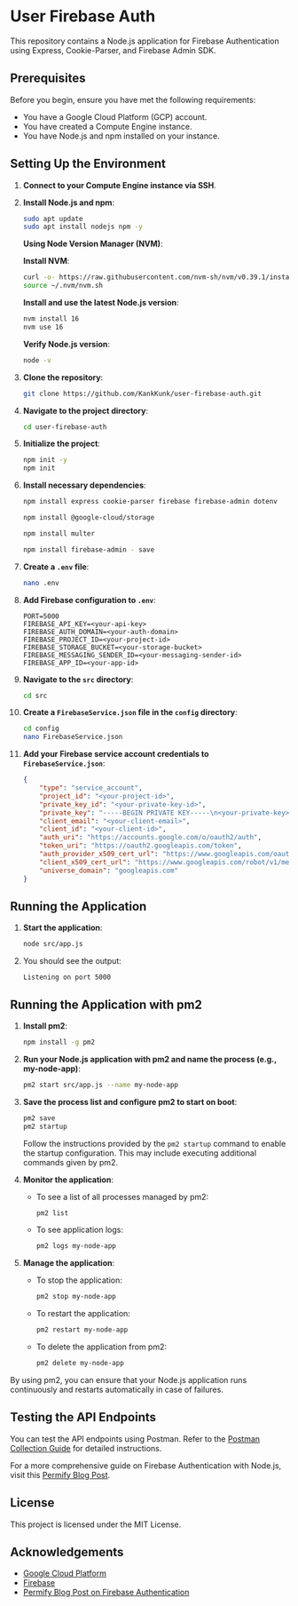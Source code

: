 # User Firebase Auth

This repository contains a Node.js application for Firebase Authentication using Express, Cookie-Parser, and Firebase Admin SDK.

## Prerequisites

Before you begin, ensure you have met the following requirements:

- You have a Google Cloud Platform (GCP) account.
- You have created a Compute Engine instance.
- You have Node.js and npm installed on your instance.

## Setting Up the Environment

1. **Connect to your Compute Engine instance via SSH**.

2. **Install Node.js and npm**:
    ```sh
    sudo apt update
    sudo apt install nodejs npm -y
    ```
    
   **Using Node Version Manager (NVM)**:

   **Install NVM**:
    ```sh
    curl -o- https://raw.githubusercontent.com/nvm-sh/nvm/v0.39.1/install.sh | bash
    source ~/.nvm/nvm.sh
    ```

   **Install and use the latest Node.js version**:
    ```sh
    nvm install 16
    nvm use 16
    ```

   **Verify Node.js version**:
    ```sh
    node -v
    ```

3. **Clone the repository**:
    ```sh
    git clone https://github.com/KankKunk/user-firebase-auth.git
    ```

4. **Navigate to the project directory**:
    ```sh
    cd user-firebase-auth
    ```

5. **Initialize the project**:
    ```sh
    npm init -y
    npm init
    ```

6. **Install necessary dependencies**:
    ```sh
    npm install express cookie-parser firebase firebase-admin dotenv
    ```
    ```sh
    npm install @google-cloud/storage
    ```
    ```sh
    npm install multer
    ```
    ```sh
    npm install firebase-admin - save
    ```

7. **Create a `.env` file**:
    ```sh
    nano .env
    ```

8. **Add Firebase configuration to `.env`**:
    ```
    PORT=5000
    FIREBASE_API_KEY=<your-api-key>
    FIREBASE_AUTH_DOMAIN=<your-auth-domain>
    FIREBASE_PROJECT_ID=<your-project-id>
    FIREBASE_STORAGE_BUCKET=<your-storage-bucket>
    FIREBASE_MESSAGING_SENDER_ID=<your-messaging-sender-id>
    FIREBASE_APP_ID=<your-app-id>
    ```

9. **Navigate to the `src` directory**:
    ```sh
    cd src
    ```

10. **Create a `FirebaseService.json` file in the `config` directory**:
    ```sh
    cd config
    nano FirebaseService.json
    ```

11. **Add your Firebase service account credentials to `FirebaseService.json`**:
    ```json
    {
        "type": "service_account",
        "project_id": "<your-project-id>",
        "private_key_id": "<your-private-key-id>",
        "private_key": "-----BEGIN PRIVATE KEY-----\n<your-private-key>\n-----END PRIVATE KEY-----\n",
        "client_email": "<your-client-email>",
        "client_id": "<your-client-id>",
        "auth_uri": "https://accounts.google.com/o/oauth2/auth",
        "token_uri": "https://oauth2.googleapis.com/token",
        "auth_provider_x509_cert_url": "https://www.googleapis.com/oauth2/v1/certs",
        "client_x509_cert_url": "https://www.googleapis.com/robot/v1/metadata/x509/<your-client-email>",
        "universe_domain": "googleapis.com"
    }
    ```

## Running the Application

1. **Start the application**:
    ```sh
    node src/app.js
    ```

2. You should see the output:
    ```
    Listening on port 5000
    ```

## Running the Application with pm2

1. **Install pm2**:
    ```sh
    npm install -g pm2
    ```

2. **Run your Node.js application with pm2 and name the process (e.g., my-node-app)**:
    ```sh
    pm2 start src/app.js --name my-node-app
    ```

3. **Save the process list and configure pm2 to start on boot**:
    ```sh
    pm2 save
    pm2 startup
    ```
    Follow the instructions provided by the `pm2 startup` command to enable the startup configuration. This may include executing additional commands given by pm2.

4. **Monitor the application**:
    - To see a list of all processes managed by pm2:
        ```sh
        pm2 list
        ```
    - To see application logs:
        ```sh
        pm2 logs my-node-app
        ```

5. **Manage the application**:
    - To stop the application:
        ```sh
        pm2 stop my-node-app
        ```
    - To restart the application:
        ```sh
        pm2 restart my-node-app
        ```
    - To delete the application from pm2:
        ```sh
        pm2 delete my-node-app
        ```

By using pm2, you can ensure that your Node.js application runs continuously and restarts automatically in case of failures.

## Testing the API Endpoints

You can test the API endpoints using Postman. Refer to the [Postman Collection Guide](https://docs.google.com/document/d/1kvSbwL57XVjMX6Ije7vDp3Pix2sCaofgeJS37aJvVGA/edit?usp=sharing) for detailed instructions.

For a more comprehensive guide on Firebase Authentication with Node.js, visit this [Permify Blog Post](https://permify.co/post/firebase-authentication-nodejs/#testing-authentication-flow).

## License

This project is licensed under the MIT License.

## Acknowledgements

- [Google Cloud Platform](https://cloud.google.com/)
- [Firebase](https://firebase.google.com/)
- [Permify Blog Post on Firebase Authentication](https://permify.co/post/firebase-authentication-nodejs/#testing-authentication-flow)
